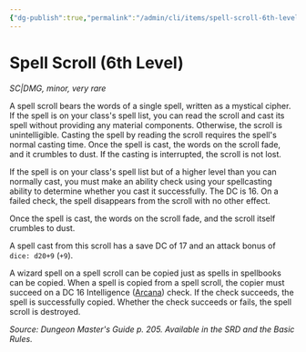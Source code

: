 ```yaml
---
{"dg-publish":true,"permalink":"/admin/cli/items/spell-scroll-6th-level/","tags":["compendium/src/5e/dmg","item/gear/sc-dmg","item/rarity/very-rare","item/tier/minor"],"updated":"2025-01-11T15:32:20.561+00:00"}
---
```


# Spell Scroll (6th Level)
*SC|DMG, minor, very rare*  


A spell scroll bears the words of a single spell, written as a mystical cipher. If the spell is on your class's spell list, you can read the scroll and cast its spell without providing any material components. Otherwise, the scroll is unintelligible. Casting the spell by reading the scroll requires the spell's normal casting time. Once the spell is cast, the words on the scroll fade, and it crumbles to dust. If the casting is interrupted, the scroll is not lost.

If the spell is on your class's spell list but of a higher level than you can normally cast, you must make an ability check using your spellcasting ability to determine whether you cast it successfully. The DC is 16. On a failed check, the spell disappears from the scroll with no other effect.

Once the spell is cast, the words on the scroll fade, and the scroll itself crumbles to dust.

A spell cast from this scroll has a save DC of 17 and an attack bonus of `dice: d20+9` (`+9`).

A wizard spell on a spell scroll can be copied just as spells in spellbooks can be copied. When a spell is copied from a spell scroll, the copier must succeed on a DC 16 Intelligence ([Arcana](/3-Mechanics/CLI/rules/skills.md#Arcana)) check. If the check succeeds, the spell is successfully copied. Whether the check succeeds or fails, the spell scroll is destroyed.

*Source: Dungeon Master's Guide p. 205. Available in the SRD and the Basic Rules.*